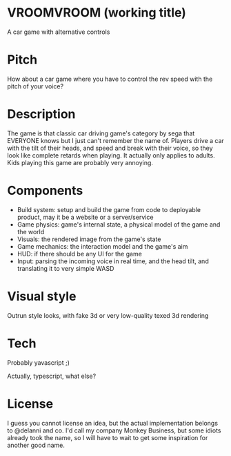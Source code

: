 # VROOMVROOM (working title)
A car game with alternative controls

# Pitch
How about a car game where you have to control the rev speed with the pitch of your voice?

# Description
The game is that classic car driving game's category by sega that EVERYONE knows but I just can't remember the name of. Players drive a car with the tilt of their heads, and speed and break with their voice, so they look like complete retards when playing. It actually only applies to adults. Kids playing this game are probably very annoying.

# Components
- Build system: setup and build the game from code to deployable product, may it be a website or a server/service
- Game physics: game's internal state, a physical model of the game and the world
- Visuals: the rendered image from the game's state
- Game mechanics: the interaction model and the game's aim
- HUD: if there should be any UI for the game
- Input: parsing the incoming voice in real time, and the head tilt, and translating it to very simple WASD

# Visual style
Outrun style looks, with fake 3d or very low-quality texed 3d rendering

# Tech
Probably yavascript ;)

Actually, typescript, what else?

# License
I guess you cannot license an idea, but the actual implementation belongs to @delanni and co. I'd call my company Monkey Business, but some idiots already took the name, so I will have to wait to get some inspiration for another good name.
